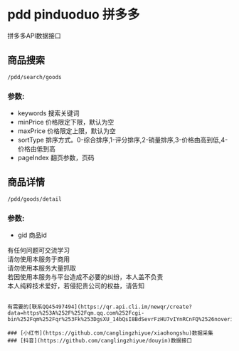 # pdd pinduoduo 拼多多
拼多多API数据接口


## 商品搜索
```
/pdd/search/goods
``` 
### 参数:
- keywords 搜索关键词
- minPrice 价格限定下限，默认为空
- maxPrice 价格限定上限，默认为空
- sortType 排序方式。0-综合排序,1-评分排序,2-销量排序,3-价格由高到低,4-价格由低到高
- pageIndex 翻页参数，页码



## 商品详情
```
/pdd/goods/detail
``` 
### 参数:
- gid 商品id

有任何问题可交流学习  
请勿使用本服务于商用   
请勿使用本服务大量抓取   
若因使用本服务与平台造成不必要的纠纷，本人盖不负责  
本人纯粹技术爱好，若侵犯贵公司的权益，请告知  
```

有需要的[联系QQ45497494](https://qr.api.cli.im/newqr/create?data=https%253A%252F%252Fqm.qq.com%252Fcgi-bin%252Fqm%252Fqr%253Fk%253DgsXU_14bQsI8BdSevrFzHU7vIYnRCnFQ%2526noverify%253D0&level=H&transparent=false&bgcolor=%23FFFFFF&forecolor=%23000000&blockpixel=12&marginblock=1&logourl=&logoshape=no&size=500&kid=cliim&key=211db538a2ba8c28441f5d952fe165db)

### [小红书](https://github.com/canglingzhiyue/xiaohongshu)数据采集
### [抖音](https://github.com/canglingzhiyue/douyin)数据接口
